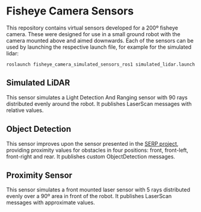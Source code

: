 # Fisheye Camera Sensors

This repository contains virtual sensors developed for a 200º fisheye camera. These were designed for use in a small ground robot with the camera mounted above and aimed downwards.
Each of the sensors can be used by launching the respective launch file, for example for the simulated lidar:
```
roslaunch fisheye_camera_simulated_sensors_ros1 simulated_lidar.launch
```

## Simulated LiDAR

This sensor simulates a Light Detection And Ranging sensor with 90 rays distributed evenly around the robot. It publishes LaserScan messages with relative values.

## Object Detection

This sensor improves upon the sensor presented in the [SERP project](https://github.com/jorgef1299/SERP), providing proximity values for obstacles in four positions: front, front-left, front-right and rear. It publishes custom ObjectDetection messages.

## Proximity Sensor

This sensor simulates a front mounted laser sensor with 5 rays distributed evenly over a 90º area in front of the robot. It publishes LaserScan messages with approximate values.
